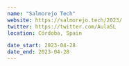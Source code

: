 ```yaml
---
name: "Salmorejo Tech"
website: https://salmorejo.tech/2023/
twitter: https://twitter.com/AulaSL
location: Córdoba, Spain

date_start: 2023-04-28
date_end: 2023-04-28
---
```

